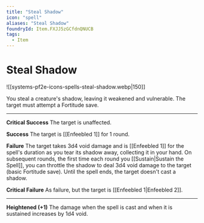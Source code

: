 ```yaml
---
title: "Steal Shadow"
icon: "spell"
aliases: "Steal Shadow"
foundryId: Item.FXJJ5zGCfdnQNUCB
tags:
  - Item
---
```


# Steal Shadow
![[systems-pf2e-icons-spells-steal-shadow.webp|150]]

You steal a creature's shadow, leaving it weakened and vulnerable. The target must attempt a Fortitude save.

* * *

**Critical Success** The target is unaffected.

**Success** The target is [[Enfeebled 1]] for 1 round.

**Failure** The target takes 3d4 void damage and is [[Enfeebled 1]] for the spell's duration as you tear its shadow away, collecting it in your hand. On subsequent rounds, the first time each round you [[Sustain|Sustain the Spell]], you can throttle the shadow to deal 3d4 void damage to the target (basic Fortitude save). Until the spell ends, the target doesn't cast a shadow.

**Critical Failure** As failure, but the target is [[Enfeebled 1|Enfeebled 2]].

* * *

**Heightened (+1)** The damage when the spell is cast and when it is sustained increases by 1d4 void.
